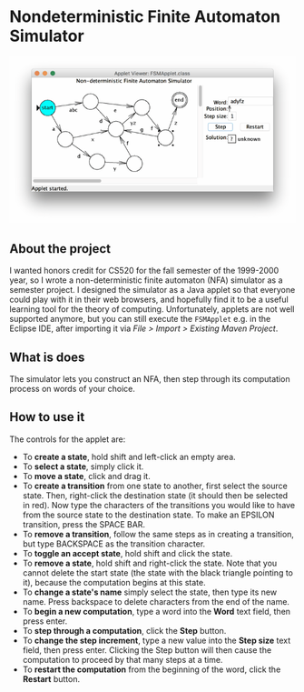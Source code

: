 # Nondeterministic Finite Automaton Simulator

![](nfa.gif)

## About the project

I wanted honors credit for CS520 for the fall semester of the 1999-2000 year, so I wrote a non-deterministic finite automaton (NFA) simulator as a semester project. I designed the simulator as a Java applet so that everyone could play with it in their web browsers, and hopefully find it to be a useful learning tool for the theory of computing. Unfortunately, applets are not well supported anymore, but you can still execute the `FSMApplet` e.g. in the Eclipse IDE, after importing it via _File > Import > Existing Maven Project_.

## What is does

The simulator lets you construct an NFA, then step through its computation process on words of your choice.

## How to use it

The controls for the applet are:

* To __create a state__, hold shift and left-click an empty area.
* To __select a state__, simply click it.
* To __move a state__, click and drag it.
* To __create a transition__ from one state to another, first select the source state. Then, right-click the destination state (it should then be selected in red). Now type the characters of the transitions you would like to have from the source state to the destination state. To make an EPSILON transition, press the SPACE BAR.
* To __remove a transition__, follow the same steps as in creating a transition, but type BACKSPACE as the transition character.
* To __toggle an accept state__, hold shift and click the state.
* To __remove a state__, hold shift and right-click the state. Note that you cannot delete the start state (the state with the black triangle pointing to it), because the computation begins at this state.
* To __change a state's name__ simply select the state, then type its new name. Press backspace to delete characters from the end of the name.
* To __begin a new computation__, type a word into the __Word__ text field, then press enter.
* To __step through a computation__, click the __Step__ button.
* To __change the step increment__, type a new value into the __Step size__ text field, then press enter. Clicking the Step button will then cause the computation to proceed by that many steps at a time.
* To __restart the computation__ from the beginning of the word, click the __Restart__ button.
